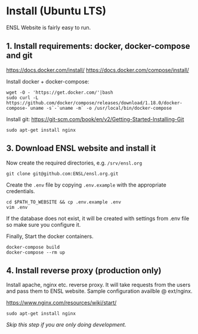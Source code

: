 # Install (Ubuntu LTS)

ENSL Website is fairly easy to run.

## 1. Install requirements: docker, docker-compose and git

https://docs.docker.com/install/
https://docs.docker.com/compose/install/

Install docker + docker-compose:

    wget -O - 'https://get.docker.com/'|bash
    sudo curl -L https://github.com/docker/compose/releases/download/1.18.0/docker-compose-`uname -s`-`uname -m` -o /usr/local/bin/docker-compose

Install git: https://git-scm.com/book/en/v2/Getting-Started-Installing-Git

    sudo apt-get install nginx

## 3. Download ENSL website and install it

Now create the required directories, e.g. `/srv/ensl.org`

    git clone git@github.com:ENSL/ensl.org.git

Create the `.env` file by copying `.env.example` with the appropriate credentials.

    cd $PATH_TO_WEBSITE && cp .env.example .env
    vim .env

If the database does not exist, it will be created with settings from .env file so make sure you configure it.

Finally, Start the docker containers.

    docker-compose build
    docker-compose --rm up

## 4. Install reverse proxy (production only)

Install apache, nginx etc. reverse proxy. It will take requests from the users and pass them to ENSL website. Sample configuration availble @ ext/nginx.

https://www.nginx.com/resources/wiki/start/

    sudo apt-get install nginx

*Skip this step if you are only doing development.*
